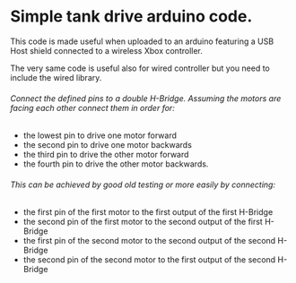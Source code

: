 # Simple tank drive arduino code.
This code is made useful when uploaded to an arduino featuring
a USB Host shield connected to a wireless Xbox controller.

The very same code is useful also for wired controller but you need to include the wired library.

###### Connect the defined pins to a double H-Bridge. Assuming the motors are facing each other connect them in order for:

* the lowest pin to drive one motor forward
* the second pin to drive one motor backwards
* the third pin to drive the other motor forward
* the fourth pin to drive the other motor backwards.


###### This can be achieved by good old testing or more easily by connecting:

* the first pin of the first motor to the first output of the first H-Bridge
* the second pin of the first motor to the second output of the first H-Bridge
* the first pin of the second motor to the second output of the second H-Bridge
* the second pin of the second motor to the first output of the second H-Bridge
